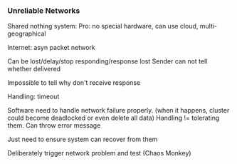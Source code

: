 ### Unreliable Networks

Shared nothing system:
Pro: no special hardware, can use cloud, multi-geographical

Internet: asyn packet network

Can be lost/delay/stop responding/response lost
Sender can not tell whether delivered

Impossible to tell why don't receive response

Handling: timeout


Software need to handle network failure properly.  (when it happens, cluster could become deadlocked or even delete all data)
Handling != tolerating them. Can throw error message

Just need to ensure system can recover from them

Deliberately trigger network problem and test
(Chaos Monkey)
